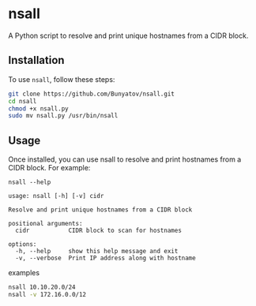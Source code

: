 # nsall

A Python script to resolve and print unique hostnames from a CIDR block.

## Installation

To use `nsall`, follow these steps:

   ```bash
   git clone https://github.com/Bunyatov/nsall.git
   cd nsall
   chmod +x nsall.py
   sudo mv nsall.py /usr/bin/nsall
   ```

## Usage
Once installed, you can use nsall to resolve and print hostnames from a CIDR block. For example:

   ```
   nsall --help
   
   usage: nsall [-h] [-v] cidr
   
   Resolve and print unique hostnames from a CIDR block
   
   positional arguments:
     cidr           CIDR block to scan for hostnames
   
   options:
     -h, --help     show this help message and exit
     -v, --verbose  Print IP address along with hostname
```

   examples 
   ```bash
   nsall 10.10.20.0/24
   nsall -v 172.16.0.0/12
   ```
